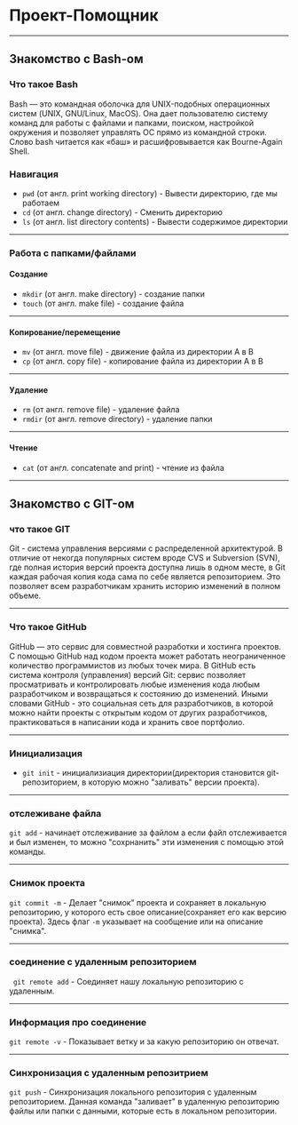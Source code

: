 # Проект-Помощник

---

## Знакомство с Bash-ом

### Что такое Bash

Bash — это командная оболочка для UNIX-подобных операционных систем (UNIX, GNU/Linux, MacOS). Она дает пользователю систему команд для работы с файлами и папками, поиском, настройкой окружения и позволяет управлять ОС прямо из командной строки. Слово bash читается как «баш» и расшифровывается как Bourne-Again Shell.

### Навигация

- `pwd` (от англ. print working directory) - Вывести директорию, где мы работаем
- `cd` (от англ. change directory) - Сменить директорию
- `ls` (от англ. list directory contents) - Вывести содержимое директории

---

### Работа с папками/файлами

#### Создание

- `mkdir` (от англ. make directory) - создание папки
- `touch` (от англ. make file) - создание файла

---

#### Копирование/перемещение

- `mv` (от англ. move file) - движение файла из директории A в B
- `cp` (от англ. copy file) - копирование файла из директории A в B

---

#### Удаление

- `rm` (от англ. remove file) - удаление файла
- `rmdir` (от англ. remove directory) - удаление папки

---

#### Чтение

- `cat` (от англ. concatenate and print) - чтение из файла

---

## Знакомство с GIT-ом

### что такое GIT

Git - система управления версиями с распределенной архитектурой. В отличие от некогда популярных систем вроде CVS и Subversion (SVN), где полная история версий проекта доступна лишь в одном месте, в Git каждая рабочая копия кода сама по себе является репозиторием. Это позволяет всем разработчикам хранить историю изменений в полном объеме.

---

### Что такое GitHub

GitHub — это сервис для совместной разработки и хостинга проектов. C помощью GitHub над кодом проекта может работать неограниченное количество программистов из любых точек мира. В GitHub есть система контроля (управления) версий Git: сервис позволяет просматривать и контролировать любые изменения кода любым разработчиком и возвращаться к состоянию до изменений.
Иными словами GitHub - это социальная сеть для разработчиков, в которой можно найти проекты с открытым кодом от других разработчиков, практиковаться в написании кода и хранить свое портфолио.

---

### Инициализация

- `git init` - инициализиация директории(директория становится git-репозиторием, в которую можно "заливать" версии проекта).

---

### отслеживане файла

`git add` - начинает отслеживание за файлом а если файл отслеживается и был изменен, то можно "сохрнанить" эти изменения с помощью этой команды.

---

### Снимок проекта

`git commit -m` - Делает "снимок" проекта и сохраняет в локальную репозиторию, у которого есть свое описание(сохраняет его как версию проекта). Здесь флаг `-m` указывает на сообщение или на описание "снимка".

---

### соединение с удаленным репозиторием

` git remote add` - Соединяет нашу локальную репозиторию с удаленным.

---

### Информация про соединение

`git remote -v` - Показывает ветку и за какую репозиторию он отвечат.

---

### Синхронизация с удаленным репозитрием

`git push` - Синхронизация локального репозитория с удаленным репозиторием. Данная команда "заливает" в удаленную репозиторию файлы или папки с данными, которые есть в локальном репозитории.
